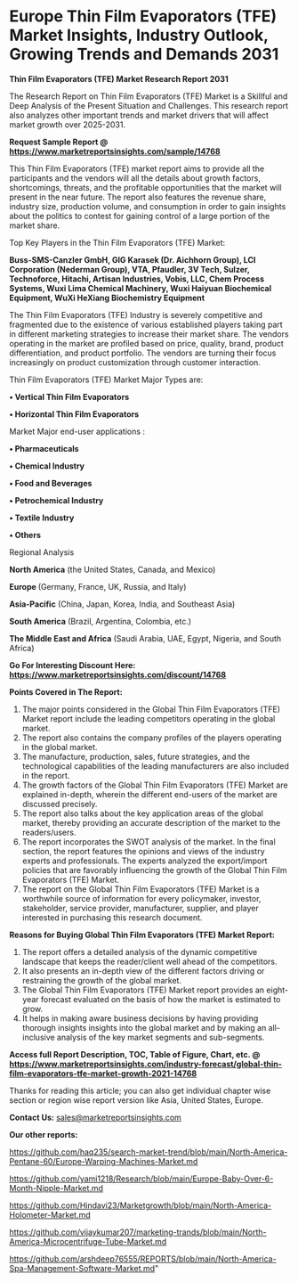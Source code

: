 # Europe Thin Film Evaporators (TFE) Market Insights, Industry Outlook, Growing Trends and Demands 2031

<strong>Thin Film Evaporators (TFE) Market Research Report 2031</strong>

The Research Report on Thin Film Evaporators (TFE) Market is a Skillful and Deep Analysis of the Present Situation and Challenges. This research report also analyzes other important trends and market drivers that will affect market growth over 2025-2031.

<strong>Request Sample Report @ <a href=https://www.marketreportsinsights.com/sample/14768>https://www.marketreportsinsights.com/sample/14768</a></strong>

This Thin Film Evaporators (TFE) market report aims to provide all the participants and the vendors will all the details about growth factors, shortcomings, threats, and the profitable opportunities that the market will present in the near future. The report also features the revenue share, industry size, production volume, and consumption in order to gain insights about the politics to contest for gaining control of a large portion of the market share.

Top Key Players in the Thin Film Evaporators (TFE) Market:

<strong>Buss-SMS-Canzler GmbH, GIG Karasek (Dr. Aichhorn Group), LCI Corporation (Nederman Group), VTA, Pfaudler, 3V Tech, Sulzer, Technoforce, Hitachi, Artisan Industries, Vobis, LLC, Chem Process Systems, Wuxi Lima Chemical Machinery, Wuxi Haiyuan Biochemical Equipment, WuXi HeXiang Biochemistry Equipment</strong>

The Thin Film Evaporators (TFE) Industry is severely competitive and fragmented due to the existence of various established players taking part in different marketing strategies to increase their market share. The vendors operating in the market are profiled based on price, quality, brand, product differentiation, and product portfolio. The vendors are turning their focus increasingly on product customization through customer interaction.

Thin Film Evaporators (TFE) Market Major Types are:

<strong>• Vertical Thin Film Evaporators

• Horizontal Thin Film Evaporators</strong>

Market Major end-user applications :

<strong>• Pharmaceuticals

• Chemical Industry

• Food and Beverages

• Petrochemical Industry

• Textile Industry

• Others</strong>

Regional Analysis

</u><strong><b>North America</b></strong> (the United States, Canada, and Mexico)

<strong><b>Europe </b></strong>(Germany, France, UK, Russia, and Italy)

<strong><b>Asia-Pacific</b></strong> (China, Japan, Korea, India, and Southeast Asia)

<strong><b>South America</b></strong> (Brazil, Argentina, Colombia, etc.)

<strong><b>The Middle East and Africa</b></strong> (Saudi Arabia, UAE, Egypt, Nigeria, and South Africa)

<strong>Go For Interesting Discount Here: <a href=https://www.marketreportsinsights.com/discount/14768>https://www.marketreportsinsights.com/discount/14768</a></strong>

<strong>Points Covered in The Report:</strong>
<ol>
  <li>The major points considered in the Global Thin Film Evaporators (TFE) Market report include the leading competitors operating in the global market.</li>
  <li>The report also contains the company profiles of the players operating in the global market.</li>
  <li>The manufacture, production, sales, future strategies, and the technological capabilities of the leading manufacturers are also included in the report.</li>
  <li>The growth factors of the Global Thin Film Evaporators (TFE) Market are explained in-depth, wherein the different end-users of the market are discussed precisely.</li>
  <li>The report also talks about the key application areas of the global market, thereby providing an accurate description of the market to the readers/users.</li>
  <li>The report incorporates the SWOT analysis of the market. In the final section, the report features the opinions and views of the industry experts and professionals. The experts analyzed the export/import policies that are favorably influencing the growth of the Global Thin Film Evaporators (TFE) Market.</li>
  <li>The report on the Global Thin Film Evaporators (TFE) Market is a worthwhile source of information for every policymaker, investor, stakeholder, service provider, manufacturer, supplier, and player interested in purchasing this research document.</li>
</ol>
<strong>Reasons for Buying Global Thin Film Evaporators (TFE) Market Report:</strong>

<ol>
  <li>The report offers a detailed analysis of the dynamic competitive landscape that keeps the reader/client well ahead of the competitors.</li>
  <li>It also presents an in-depth view of the different factors driving or restraining the growth of the global market.</li>
  <li>The Global Thin Film Evaporators (TFE) Market report provides an eight-year forecast evaluated on the basis of how the market is estimated to grow.</li>
  <li>It helps in making aware business decisions by having providing thorough insights insights into the global market and by making an all-inclusive analysis of the key market segments and sub-segments.</li>
</ol>
<strong>Access full Report Description, TOC, Table of Figure, Chart, etc. @ <a href=https://www.marketreportsinsights.com/industry-forecast/global-thin-film-evaporators-tfe-market-growth-2021-14768>https://www.marketreportsinsights.com/industry-forecast/global-thin-film-evaporators-tfe-market-growth-2021-14768</a></strong>


Thanks for reading this article; you can also get individual chapter wise section or region wise report version like Asia, United States, Europe.

<strong>Contact Us:</strong>
sales@marketreportsinsights.com

<strong>Our other reports:</strong>

<a href=https://github.com/haq235/search-market-trend/blob/main/North-America-Pentane-60/Europe-Warping-Machines-Market.md>https://github.com/haq235/search-market-trend/blob/main/North-America-Pentane-60/Europe-Warping-Machines-Market.md</a>

<a href=https://github.com/yami1218/Research/blob/main/Europe-Baby-Over-6-Month-Nipple-Market.md>https://github.com/yami1218/Research/blob/main/Europe-Baby-Over-6-Month-Nipple-Market.md</a>

<a href=https://github.com/Hindavi23/Marketgrowth/blob/main/North-America-Holometer-Market.md>https://github.com/Hindavi23/Marketgrowth/blob/main/North-America-Holometer-Market.md</a>

<a href=https://github.com/vijaykumar207/marketing-trands/blob/main/North-America-Microcentrifuge-Tube-Market.md>https://github.com/vijaykumar207/marketing-trands/blob/main/North-America-Microcentrifuge-Tube-Market.md</a>

<a href=https://github.com/arshdeep76555/REPORTS/blob/main/North-America-Spa-Management-Software-Market.md>https://github.com/arshdeep76555/REPORTS/blob/main/North-America-Spa-Management-Software-Market.md</a>"
